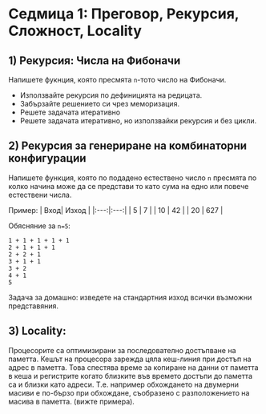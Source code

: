 # Седмица 1: Преговор, Рекурсия, Сложност, Locality

## 1) Рекурсия: Числа на Фибоначи

Напишете фукнция, която пресмята `n`-тото число на Фибоначи. 

- Използвайте рекурсия по дефиницията на редицата.
- Забързайте решението си чрез меморизация.
- Решете задачата итеративно 
- Решете задачата итеративно, но използвайки рекурсия и без цикли.

## 2) Рекурсия за генериране на комбинаторни конфигурации

Напишете функция, която по подадено естествено число `n` пресмята по колко начина може да се представи то като сума на едно или повече естествени числа.

Пример: 
| Вход| Изход |
|:---:|:---:|
| 5 | 7 |
| 10 | 42 |
| 20 | 627 |

Обясняние за `n=5`:
```
1 + 1 + 1 + 1 + 1
2 + 1 + 1 + 1
2 + 2 + 1
3 + 1 + 1
3 + 2
4 + 1
5
```

Задача за домашно: изведете на стандартния изход всички възможни представяния.

## 3) Locality:

Процесорите са оптимизирани за последователно достъпване на паметта. Кешът на процесора зарежда цяла кеш-линия при достъп на адрес в паметта. Това спестява време за копиране на данни от паметта в кеша и регистрите когато близките във времето достъпи до паметта са и близки като адреси. Т.е. например обхождането на двумерни масиви е по-бързо при обхождане, съобразено с разположението на масива в паметта. (вижте примера).
